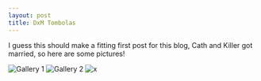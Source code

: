 ```yaml
---
layout: post
title: DxM Tombolas
---
```


I guess this should make a fitting first post for this blog, Cath and Killer got married, so here are some pictures!

![Gallery 1](/content/images/2015/02/ffxiv_28022015_191449.jpg)
![Gallery 2](/content/images/2015/02/ffxiv_28022015_191433.jpg)
![x]()